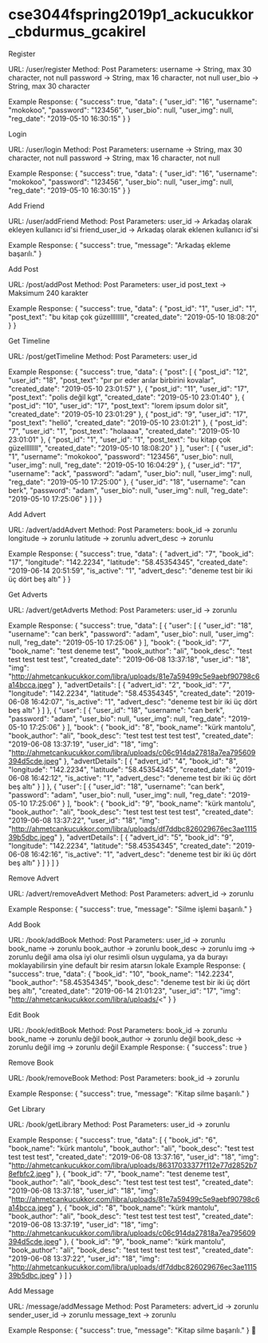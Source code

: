 # cse3044fspring2019p1_ackucukkor_cbdurmus_gcakirel


Register

URL: /user/register
Method: Post
Parameters: 	username -> String, max 30 character, not null
password -> String, max 16 character, not null
user_bio -> String, max 30 character

Example Response:
{
    "success": true,
    "data": {
        "user_id": "16",
        "username": "mokokoo",
        "password": "123456",
        "user_bio": null,
        "user_img": null,
        "reg_date": "2019-05-10 16:30:15"
    }
}


Login

URL: /user/login
Method: Post
Parameters:	username -> String, max 30 character, not null
		password -> String, max 16 character, not null

Example Response:
{
    "success": true,
    "data": {
        "user_id": "16",
        "username": "mokokoo",
        "password": "123456",
        "user_bio": null,
        "user_img": null,
        "reg_date": "2019-05-10 16:30:15"
    }
}





Add Friend

URL: /user/addFriend
Method: Post
Parameters:	user_id -> Arkadaş olarak ekleyen kullanıcı id'si
		friend_user_id -> Arkadaş olarak eklenen kullanıcı id'si

Example Response:
{
    "success": true,
    "message": "Arkadaş ekleme başarılı."
}



Add Post

URL: /post/addPost
Method: Post
Parameters: 	user_id 
		post_text -> Maksimum 240 karakter

Example Response:
{
    "success": true,
    "data": {
        "post_id": "1",
        "user_id": "1",
        "post_text": "bu kitap çok güzellllllll",
        "created_date": "2019-05-10 18:08:20"
    }
}

Get Timeline

URL: /post/getTimeline
Method: Post
Parameters: user_id

Example Response: 
{
    "success": true,
    "data": {
        "post": [
            {
                "post_id": "12",
                "user_id": "18",
                "post_text": "pır pır eder arılar birbirini kovalar",
                "created_date": "2019-05-10 23:01:57"
            },
            {
                "post_id": "11",
                "user_id": "17",
                "post_text": "polis değil kgt",
                "created_date": "2019-05-10 23:01:40"
            },
            {
                "post_id": "10",
                "user_id": "17",
                "post_text": "lorem ipsum dolor sit",
                "created_date": "2019-05-10 23:01:29"
            },
            {
                "post_id": "9",
                "user_id": "17",
                "post_text": "hellö",
                "created_date": "2019-05-10 23:01:21"
            },
            {
                "post_id": "7",
                "user_id": "1",
                "post_text": "holaaaa",
                "created_date": "2019-05-10 23:01:01"
            },
            {
                "post_id": "1",
                "user_id": "1",
                "post_text": "bu kitap çok güzellllllll",
                "created_date": "2019-05-10 18:08:20"
            }
        ],
        "user": [
            {
                "user_id": "1",
                "username": "mokokoo",
                "password": "123456",
                "user_bio": null,
                "user_img": null,
                "reg_date": "2019-05-10 16:04:29"
            },
            {
                "user_id": "17",
                "username": "ack",
                "password": "adam",
                "user_bio": null,
                "user_img": null,
                "reg_date": "2019-05-10 17:25:00"
            },
            {
                "user_id": "18",
                "username": "can berk",
                "password": "adam",
                "user_bio": null,
                "user_img": null,
                "reg_date": "2019-05-10 17:25:06"
            }
        ]
    }
}


Add Advert

URL: /advert/addAdvert
Method: Post
Parameters:     book_id -> zorunlu
                longitude -> zorunlu
                latitude -> zorunlu
                advert_desc -> zorunlu

Example Response:
{
    "success": true,
    "data": {
        "advert_id": "7",
        "book_id": "17",
        "longitude": "142.2234",
        "latitude": "58.45354345",
        "created_date": "2019-06-14 20:51:59",
        "is_active": "1",
        "advert_desc": "deneme test bir iki üç dört beş altı"
    }
}


Get Adverts

URL: /advert/getAdverts
Method: Post
Parameters:     user_id -> zorunlu
                

Example Response:
{
    "success": true,
    "data": [
        {
            "user": [
                {
                    "user_id": "18",
                    "username": "can berk",
                    "password": "adam",
                    "user_bio": null,
                    "user_img": null,
                    "reg_date": "2019-05-10 17:25:06"
                }
            ],
            "book": {
                "book_id": "7",
                "book_name": "test deneme test",
                "book_author": "ali",
                "book_desc": "test test test test test",
                "created_date": "2019-06-08 13:37:18",
                "user_id": "18",
                "img": "http://ahmetcankucukkor.com/libra/uploads/81e7a59499c5e9aebf90798c6a14bcca.jpeg"
            },
            "advertDetails": [
                {
                    "advert_id": "2",
                    "book_id": "7",
                    "longitude": "142.2234",
                    "latitude": "58.45354345",
                    "created_date": "2019-06-08 16:42:07",
                    "is_active": "1",
                    "advert_desc": "deneme test bir iki üç dört beş altı"
                }
            ]
        },
        {
            "user": [
                {
                    "user_id": "18",
                    "username": "can berk",
                    "password": "adam",
                    "user_bio": null,
                    "user_img": null,
                    "reg_date": "2019-05-10 17:25:06"
                }
            ],
            "book": {
                "book_id": "8",
                "book_name": "kürk mantolu",
                "book_author": "ali",
                "book_desc": "test test test test test",
                "created_date": "2019-06-08 13:37:19",
                "user_id": "18",
                "img": "http://ahmetcankucukkor.com/libra/uploads/c06c914da27818a7ea795609394d5cde.jpeg"
            },
            "advertDetails": [
                {
                    "advert_id": "4",
                    "book_id": "8",
                    "longitude": "142.2234",
                    "latitude": "58.45354345",
                    "created_date": "2019-06-08 16:42:12",
                    "is_active": "1",
                    "advert_desc": "deneme test bir iki üç dört beş altı"
                }
            ]
        },
        {
            "user": [
                {
                    "user_id": "18",
                    "username": "can berk",
                    "password": "adam",
                    "user_bio": null,
                    "user_img": null,
                    "reg_date": "2019-05-10 17:25:06"
                }
            ],
            "book": {
                "book_id": "9",
                "book_name": "kürk mantolu",
                "book_author": "ali",
                "book_desc": "test test test test test",
                "created_date": "2019-06-08 13:37:22",
                "user_id": "18",
                "img": "http://ahmetcankucukkor.com/libra/uploads/df7ddbc826029676ec3ae111539b5dbc.jpeg"
            },
            "advertDetails": [
                {
                    "advert_id": "5",
                    "book_id": "9",
                    "longitude": "142.2234",
                    "latitude": "58.45354345",
                    "created_date": "2019-06-08 16:42:16",
                    "is_active": "1",
                    "advert_desc": "deneme test bir iki üç dört beş altı"
                }
            ]
        }
    ]
}

Remove Advert

URL: /advert/removeAdvert
Method: Post
Parameters:     advert_id -> zorunlu

Example Response:
{
    "success": true,
    "message": "Silme işlemi başarılı."
}


Add Book

URL: /book/addBook
Method: Post
Parameters:     user_id -> zorunlu
                book_name -> zorunlu
                book_author -> zorunlu
                book_desc -> zorunlu
                img -> zorunlu değil ama olsa iyi olur resimli olsun uygulama, ya da burayı moklayabilirsin yine default bir resim atarsın lokale
Example Response:
{
    "success": true,
    "data": {
        "book_id": "10",
        "book_name": "142.2234",
        "book_author": "58.45354345",
        "book_desc": "deneme test bir iki üç dört beş altı",
        "created_date": "2019-06-14 21:01:23",
        "user_id": "17",
        "img": "http://ahmetcankucukkor.com/libra/uploads/<"
    }
}



Edit Book

URL: /book/editBook
Method: Post
Parameters:     book_id -> zorunlu
                book_name -> zorunlu değil
                book_author -> zorunlu değil
                book_desc -> zorunlu değil
                img -> zorunlu değil
Example Response:
{
    "success": true
}


Remove Book

URL: /book/removeBook
Method: Post
Parameters:     book_id -> zorunlu
                
Example Response:
{
    "success": true,
    "message": "Kitap silme başarılı."
}


Get Library

URL: /book/getLibrary
Method: Post
Parameters:     user_id -> zorunlu
                
Example Response:
{
    "success": true,
    "data": [
        {
            "book_id": "6",
            "book_name": "kürk mantolu",
            "book_author": "ali",
            "book_desc": "test test test test test",
            "created_date": "2019-06-08 13:37:16",
            "user_id": "18",
            "img": "http://ahmetcankucukkor.com/libra/uploads/86317033377f112e77d2852b78efbfc2.jpeg"
        },
        {
            "book_id": "7",
            "book_name": "test deneme test",
            "book_author": "ali",
            "book_desc": "test test test test test",
            "created_date": "2019-06-08 13:37:18",
            "user_id": "18",
            "img": "http://ahmetcankucukkor.com/libra/uploads/81e7a59499c5e9aebf90798c6a14bcca.jpeg"
        },
        {
            "book_id": "8",
            "book_name": "kürk mantolu",
            "book_author": "ali",
            "book_desc": "test test test test test",
            "created_date": "2019-06-08 13:37:19",
            "user_id": "18",
            "img": "http://ahmetcankucukkor.com/libra/uploads/c06c914da27818a7ea795609394d5cde.jpeg"
        },
        {
            "book_id": "9",
            "book_name": "kürk mantolu",
            "book_author": "ali",
            "book_desc": "test test test test test",
            "created_date": "2019-06-08 13:37:22",
            "user_id": "18",
            "img": "http://ahmetcankucukkor.com/libra/uploads/df7ddbc826029676ec3ae111539b5dbc.jpeg"
        }
    ]
}


Add Message

URL: /message/addMessage
Method: Post
Parameters:     advert_id -> zorunlu
                sender_user_id -> zorunlu
                message_text -> zorunlu
                
Example Response:
{
    "success": true,
    "message": "Kitap silme başarılı."
}

